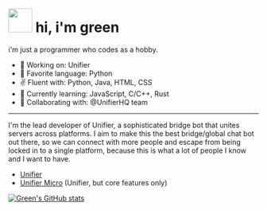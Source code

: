 # <img height=48 src="https://github.com/user-attachments/assets/e03fcf92-e156-4f04-9e88-28f6e31d3b6e"> hi, i'm green

i'm just a programmer who codes as a hobby.

- 🔭 Working on: Unifier
- 🤩 Favorite language: Python
- ✌️ Fluent with: Python, Java, HTML, CSS
- 🌱 Currently learning: JavaScript, C/C++, Rust
- 🤝 Collaborating with: @UnifierHQ team

----

I'm the lead developer of Unifier, a sophisticated bridge bot that unites servers across platforms. I aim to make this the best bridge/global chat bot out there, so we can connect with more people and escape from being locked in to a single platform, because this is what a lot of people I know and I want to have.

- [Unifier](https://github.com/UnifierHQ/unifier)
- [Unifier Micro](https://github.com/UnifierHQ/unifier-micro) (Unifier, but core features only)

[![Green's GitHub stats](https://github-readme-stats.vercel.app/api?username=greeeen-dev&theme=apprentice&show_icons=true)](https://github.com/anuraghazra/github-readme-stats)
